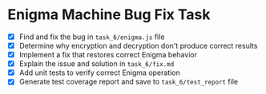# Enigma Machine Bug Fix Task

- [x] Find and fix the bug in `task_6/enigma.js` file
- [x] Determine why encryption and decryption don't produce correct results
- [x] Implement a fix that restores correct Enigma behavior
- [x] Explain the issue and solution in `task_6/fix.md`
- [x] Add unit tests to verify correct Enigma operation
- [x] Generate test coverage report and save to `task_6/test_report` file 